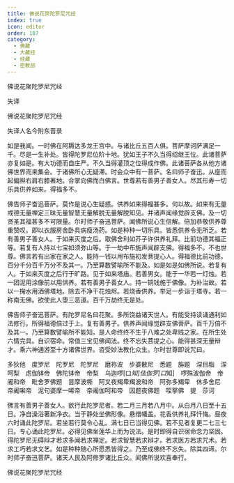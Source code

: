 ```yaml
---
title: 佛说花聚陀罗尼咒经
index: true
icon: editor
order: 187
category:
  - 佛藏
  - 大藏经
  - 经藏
  - 密教部
---
```


  佛说花聚陀罗尼咒经  

失译  

佛说花聚陀罗尼咒经  

失译人名今附东晋录  

如是我闻。一时佛在阿耨达多龙王宫中。与诸比丘五百人俱。菩萨摩诃萨满足一千。尽是一生补处。皆得陀罗尼位阶十地。犹如王子不久当得绍继王位。此诸菩萨亦复如是。有大功德而自庄严。不久当得灌顶之位得成作佛。此诸菩萨各从他方诸佛世界而来集会。于诸佛所心无疑滞。时会众中有一菩萨。名曰师子奋迅。从座而起偏袒右肩右膝著地。合掌向佛而白佛言。世尊若有善男子善女人。尽其形寿一切乐具供养如来。得福多不。  

佛告师子奋迅菩萨。莫作是说心生疑惑。供养如来得福甚多。何以故。如来有无量戒德无量禅定三昧无量智慧无量解脱无量解脱知见。并诸声闻缘觉辟支佛。及一切贤圣其福甚多不可限量。尔时师子奋迅菩萨。闻佛所说心生信解。倍加恭敬供养尊重赞叹。即以衣服房舍卧具病瘦汤药。如是种种一切乐具。皆悉供养令无所乏。若有善男子善女人。于如来灭度之后。取佛舍利如芥子许供养礼拜。比前功德其福正等。若复有人持以七宝如须弥山等。于一劫中布施声闻辟支佛。得福多不。不也世尊。佛言若有出家在家之人。能持一钱以用布施初发菩提心人。得福德比前功德。百分千分百千万分不及其一。乃至算数譬喻所不能及。如是如是如佛所说。若复有人。于如来灭度之后行于旷路。见于如来塔庙。若善男女。能于一华若一灯烛。若一团泥用涂像前以用供养。若有善男子善女人。持一铜钱施于佛像。为补治故。若以一掬水用洒佛塔地。除去不净干花烛烬。若烧香供养。举足一步诣于塔寺。若一称南无佛。欲使此人堕三恶道。百千万劫终无是处。  

佛告师子奋迅菩萨。有陀罗尼名曰花聚。多所饶益诸天世人。有能受持读诵通利如法修行。所得福德倍过于上。复有善男子。供养声闻缘觉辟支佛菩萨。百千万倍不及其一。乃至算数譬喻所不能知。是人命终终不生于八难之处卑贱之家。在所生处六情完具。自识宿命。常值三宝见佛闻法。终不忘失菩提之心。能得甚深无量辩才。乘六神通游至十方诸佛世界。咨受妙法教化众生。尔时世尊即说咒曰。  

多狄他　度罗尼　陀罗尼　陀罗尼　磨祢波　步婆散尼　悉题　旃题　涅目脂　涅呵梨　虑伽钵帝　佛陀钵帝　帝梨　乌迦啰[口*知]佉伽罗[口*知]　啰殊波伽帝　帝阇和帝　毗舍罗佛题　昙摩波嘶　阿叉夜羯卑羯波和帝　阿弥多羯卑　休多舍尼　帝阇啝帝　泥句婆摩一唏帝　帝阇伽呵和帝　因题夜佛题　咥拏佛　提　莎诃  

佛言有善男子善女人。欲行此陀罗尼者。若二月三月若八月中。从白月八日至十五日。净自澡浴著新净衣。当于静处坐佛形像。悬缯幡盖。花香供养礼拜忏悔。昼夜六时诵此陀罗尼。若坐若行莫令心乱。满七日已当得见佛。若不见者复更二七三七日。专心诵此陀罗尼。必得见佛坐莲华上而为说法。是时即得自识宿命念力坚固。得陀罗尼无碍辩才若求多闻若求禅定。若求智慧若求辩才。若求医方若求咒术。若求工巧若求文艺。如是种种随心所愿悉皆得之。乃至成佛终不忘失。除其四谛。尔时师子奋迅菩萨。诸天人民及阿修罗诸比丘众。闻佛所说欢喜奉行。  

佛说花聚陀罗尼咒经  
